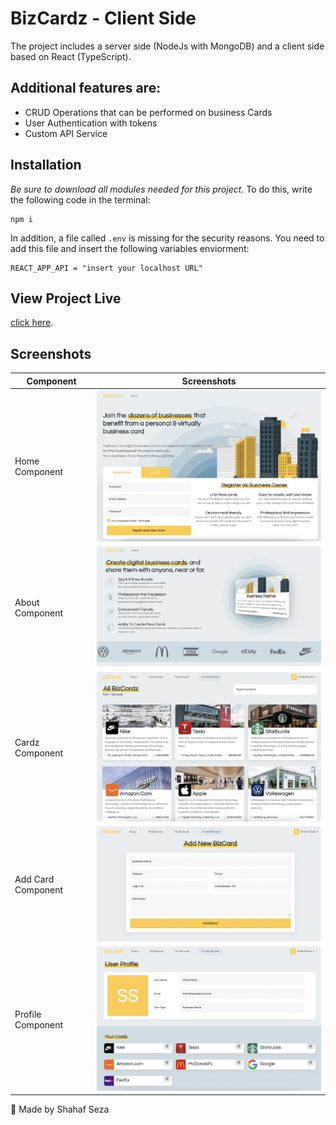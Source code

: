 # BizCardz - Client Side
The project includes a server side (NodeJs with MongoDB) and a client side based on React (TypeScript).


## Additional features are:
- CRUD Operations that can be performed on business Cards
- User Authentication with tokens
- Custom API Service

## Installation
*Be sure to download all modules needed for this project*. To do this, write the following code in the terminal:

```
npm i  
```

In addition, a file called `.env` is missing for the security reasons.
You need to add this file and insert the following variables enviorment:

```
REACT_APP_API = "insert your localhost URL"
```

## View Project Live
[click here](https://bizcardz.onrender.com/).




## Screenshots

| Component | Screenshots |
| --- | --- |
| Home Component | <img src="public/images/HomeComponentView.png" width="550"> |
| About Component | <img src="public/images/AboutComponentView.png" width="550"> |
| Cardz Component | <img src="public/images/CardzComponentView.png" width="550"> |
| Add Card Component | <img src="public/images/AddCardComponentView.png" width="550"> |
| Profile Component | <img src="public/images/ProfileComponentView.png" width="550"> |


:star2:	Made by Shahaf Seza
